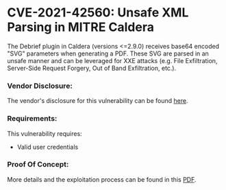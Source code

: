 # CVE-2021-42560: Unsafe XML Parsing in MITRE Caldera

The Debrief plugin in Caldera (versions <=2.9.0) receives base64 encoded "SVG" parameters when generating a PDF. These SVG are parsed in an unsafe manner and can be leveraged for XXE attacks (e.g. File Exfiltration, Server-Side Request Forgery, Out of Band Exfiltration, etc.). 

### Vendor Disclosure:

The vendor's disclosure for this vulnerability can be found [here](https://cve.mitre.org/cgi-bin/cvename.cgi?name=CVE-2021-42560).

### Requirements:

This vulnerability requires:
<br/>
- Valid user credentials

### Proof Of Concept:

More details and the exploitation process can be found in this [PDF](https://github.com/mbadanoiu/CVE-2021-42560/blob/main/Caldera%20-%20CVE-2021-42560.pdf).

